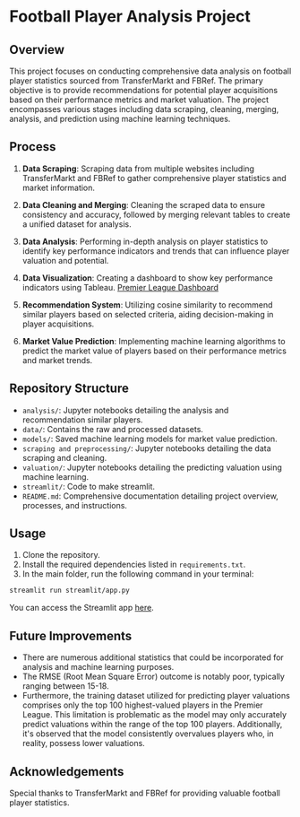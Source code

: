 # Football Player Analysis Project

## Overview
This project focuses on conducting comprehensive data analysis on football player statistics sourced from TransferMarkt and FBRef. The primary objective is to provide recommendations for potential player acquisitions based on their performance metrics and market valuation. The project encompasses various stages including data scraping, cleaning, merging, analysis, and prediction using machine learning techniques.

## Process
1. **Data Scraping**: Scraping data from multiple websites including TransferMarkt and FBRef to gather comprehensive player statistics and market information.
2. **Data Cleaning and Merging**: Cleaning the scraped data to ensure consistency and accuracy, followed by merging relevant tables to create a unified dataset for analysis.
3. **Data Analysis**: Performing in-depth analysis on player statistics to identify key performance indicators and trends that can influence player valuation and potential.
4. **Data Visualization**: Creating a dashboard to show key performance indicators using Tableau. [Premier League Dashboard](https://public.tableau.com/views/PremierLeagueDashboard_17114368574660/PremierLeagueDashboard?:language=en-US&:sid=&:display_count=n&:origin=viz_share_link)

5. **Recommendation System**: Utilizing cosine similarity to recommend similar players based on selected criteria, aiding decision-making in player acquisitions.
6. **Market Value Prediction**: Implementing machine learning algorithms to predict the market value of players based on their performance metrics and market trends.

## Repository Structure
- `analysis/`: Jupyter notebooks detailing the analysis and recommendation similar players.
- `data/`: Contains the raw and processed datasets.
- `models/`: Saved machine learning models for market value prediction.
- `scraping and preprocessing/`: Jupyter notebooks detailing the data scraping and cleaning.
- `valuation/`: Jupyter notebooks detailing the predicting valuation using machine learning.
- `streamlit/`: Code to make streamlit.
- `README.md`: Comprehensive documentation detailing project overview, processes, and instructions.

## Usage
1. Clone the repository.
2. Install the required dependencies listed in `requirements.txt`.
3. In the main folder, run the following command in your terminal:

```bash
streamlit run streamlit/app.py
```
You can access the Streamlit app [here](https://premierleaguerecommend.streamlit.app/).

## Future Improvements
- There are numerous additional statistics that could be incorporated for analysis and machine learning purposes.
- The RMSE (Root Mean Square Error) outcome is notably poor, typically ranging between 15-18.
- Furthermore, the training dataset utilized for predicting player valuations comprises only the top 100 highest-valued players in the Premier League. This limitation is problematic as the model may only accurately predict valuations within the range of the top 100 players. Additionally, it's observed that the model consistently overvalues players who, in reality, possess lower valuations.

## Acknowledgements
Special thanks to TransferMarkt and FBRef for providing valuable football player statistics.
